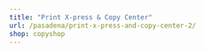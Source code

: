 ```yaml
---
title: "Print X-press & Copy Center"
url: /pasadena/print-x-press-and-copy-center-2/
shop: copyshop
---
```

